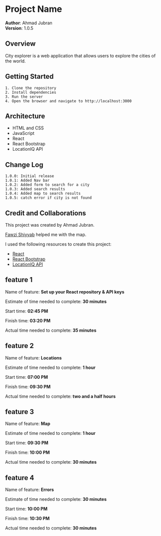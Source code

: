 # Project Name

**Author**: Ahmad Jubran  
**Version**: 1.0.5

## Overview

City explorer is a web application that allows users to explore the cities of the world.

## Getting Started

    1. Clone the repository
    2. Install dependencies
    3. Run the server
    4. Open the browser and navigate to http://localhost:3000

## Architecture

- HTML and CSS
- JavaScript
- React
- React Bootstrap
- LocationIQ API

## Change Log

    1.0.0: Initial release
    1.0.1: Added Nav bar
    1.0.2: Added form to search for a city
    1.0.3: Added search results
    1.0.4: Added map to search results
    1.0.5: catch error if city is not found

## Credit and Collaborations

This project was created by Ahmad Jubran.

[Fawzi Shiyyab](https://github.com/fawzi-shiyyab19) helped me with the map.

I used the following resources to create this project:

- [React](https://reactjs.org/)
- [React Bootstrap](https://react-bootstrap.github.io/)
- [LocationIQ API](https://www.locationiq.com/)

## feature 1

Name of feature: **Set up your React repository & API keys**

Estimate of time needed to complete: **30 minutes**

Start time: **02:45 PM**

Finish time: **03:20 PM**

Actual time needed to complete: **35 minutes**

## feature 2

Name of feature: **Locations**

Estimate of time needed to complete: **1 hour**

Start time: **07:00 PM**

Finish time: **09:30 PM**

Actual time needed to complete: **two and a half hours**

## feature 3

Name of feature: **Map**

Estimate of time needed to complete: **1 hour**

Start time: **09:30 PM**

Finish time: **10:00 PM**

Actual time needed to complete: **30 minutes**

## feature 4

Name of feature: **Errors**

Estimate of time needed to complete: **30 minutes**

Start time: **10:00 PM**

Finish time: **10:30 PM**

Actual time needed to complete: **30 minutes**
